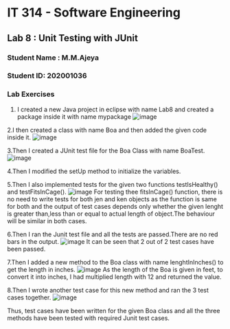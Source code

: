 # IT 314 - Software Engineering 
## Lab 8 : Unit Testing with JUnit
### Student Name : M.M.Ajeya
### Student ID: 202001036
### Lab Exercises

1. I created a new Java project in eclipse with name Lab8 and created a package inside it with name mypackage
![image](https://user-images.githubusercontent.com/91492166/233043691-bf3520a0-9885-4b1f-9134-505d16769eb8.png)

2.I then created a class with name Boa and then added the given code inside it. 
![image](https://user-images.githubusercontent.com/91492166/233043729-68055248-bd5f-457a-993d-e40dd0c56a4c.png)

3.Then I created a JUnit test file for the Boa Class with name BoaTest.
![image](https://user-images.githubusercontent.com/91492166/233043793-cce10564-2185-42ed-aae1-74e42fa814dc.png)


4.Then I modified the setUp method to initialize the variables.

5.Then I also implemented tests for the given two functions testIsHealthy() and testFitsInCage(). 
![image](https://user-images.githubusercontent.com/91492166/233043898-12979e28-06f3-4afd-8e23-cce80c1bb9e7.png)
For testing thee fitsInCage() function, there is no need to write tests for both jen and ken objects as the function is same for both and the output of test cases depends only whether the given lenght is greater than,less than or equal to actual length of object.The behaviour will be similar in both cases.

6.Then I ran the Junit test file and all the tests are passed.There are no red bars in the output. 
![image](https://user-images.githubusercontent.com/91492166/233043953-d901b280-54cb-4884-b5d9-f4a872eb623d.png)
It can be seen that 2 out of 2 test cases have been passed.

7.Then I added a new method to the Boa class with name lenghtInInches() to get the length in inches. 
![image](https://user-images.githubusercontent.com/91492166/233044024-1df5123a-d661-4346-8439-4b89c607085e.png)
As the length of the Boa is given in feet, to convert it into inches, I had multiplied length with 12 and returned the value.

8.Then I wrote another test case for this new method and ran the 3 test cases together.
![image](https://user-images.githubusercontent.com/91492166/233044081-4fecb479-3b8d-4fb6-9b4b-6378bf74a53d.png)


Thus, test cases have been written for the given Boa class and all the three methods have been tested with required Junit test cases.
